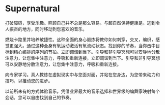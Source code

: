 # Supernatural

打破障碍，享受乐趣。照顾自己并不总是那么容易。与超自然保持健康是。逃到令人振奋的地方，同时移动到您喜欢的音乐。

燃烧卡路里并培养敏捷性。这种全面的身心锻炼将教你如何刺穿，交叉，编织，感觉更强大。通过这种全身有氧运动激活有氧流动状态。找到你的节奏，当你击中目标到精心编排的序列的节拍。立即调谐到当下。引导和非引导冥想可以安静地分散注意力，让您集中注意力，呼吸和重新连接。立即调谐到当下。引导和非引导冥想可以安静地分散注意力，让您集中注意力，呼吸和重新连接。

向专家学习。真人教练在虚拟现实中与您面对面，并站在您身边，为您带来动力和技巧，以推动您的进步。

以前所未有的方式体验音乐，凭借业界最大的音乐选择和世界级的编舞家映射每个会话，您可以自由找到自己的节奏。
